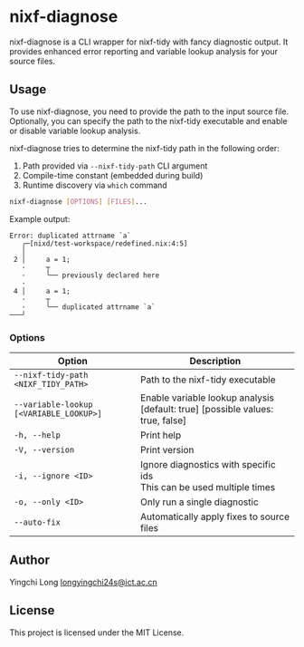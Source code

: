 
# nixf-diagnose

nixf-diagnose is a CLI wrapper for nixf-tidy with fancy diagnostic output. It provides enhanced error reporting and variable lookup analysis for your source files.


## Usage

To use nixf-diagnose, you need to provide the path to the input source file.
Optionally, you can specify the path to the nixf-tidy executable and enable or disable variable lookup analysis.

nixf-diagnose tries to determine the nixf-tidy path in the following order:

1. Path provided via `--nixf-tidy-path` CLI argument
2. Compile-time constant (embedded during build)
3. Runtime discovery via `which` command


```sh
nixf-diagnose [OPTIONS] [FILES]...
```

Example output:

```
Error: duplicated attrname `a`
   ╭─[nixd/test-workspace/redefined.nix:4:5]
   │
 2 │     a = 1;
   ·     ┬
   ·     ╰── previously declared here
   ·
 4 │     a = 1;
   ·     ┬
   ·     ╰── duplicated attrname `a`
───╯
```

### Options

| Option                                  | Description                                                                    |
| --------------------------------------- | ------------------------------------------------------------------------------ |
| `--nixf-tidy-path <NIXF_TIDY_PATH>`     | Path to the nixf-tidy executable                                               |
| `--variable-lookup [<VARIABLE_LOOKUP>]` | Enable variable lookup analysis [default: true] [possible values: true, false] |
| `-h, --help`                            | Print help                                                                     |
| `-V, --version`                         | Print version                                                                  |
| `-i, --ignore <ID>`                     | Ignore diagnostics with specific ids <br /> This can be used multiple times    |
| `-o, --only <ID>`                       | Only run a single diagnostic                                                   |
| `--auto-fix`                            | Automatically apply fixes to source files                                      |


## Author

Yingchi Long <longyingchi24s@ict.ac.cn>

## License

This project is licensed under the MIT License.
